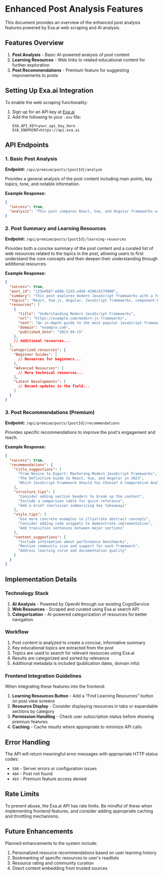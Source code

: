 # Enhanced Post Analysis Features

This document provides an overview of the enhanced post analysis features powered by Exa.ai web scraping and AI analysis.

## Features Overview

1. **Post Analysis** - Basic AI-powered analysis of post content
2. **Learning Resources** - Web links to related educational content for further exploration
3. **Post Recommendations** - Premium feature for suggesting improvements to posts

## Setting Up Exa.ai Integration

To enable the web scraping functionality:

1. Sign up for an API key at [Exa.ai](https://exa.ai)
2. Add the following to your `.env` file:
   ```
   EXA_API_KEY=your_api_key_here
   EXA_ENDPOINT=https://api.exa.ai
   ```

## API Endpoints

### 1. Basic Post Analysis

**Endpoint:** `/api/premium/posts/{postId}/analyze`

Provides a general analysis of the post content including main points, key topics, tone, and notable information.

**Example Response:**
```json
{
  "success": true,
  "analysis": "This post compares React, Vue, and Angular frameworks with their key strengths. Includes 2 code snippets and a performance chart image."
}
```

### 2. Post Summary and Learning Resources

**Endpoint:** `/api/premium/posts/{postId}/learning-resources`

Provides both a concise summary of the post content and a curated list of web resources related to the topics in the post, allowing users to first understand the core concepts and then deepen their understanding through additional resources.

**Example Response:**
```json
{
  "success": true,
  "post_id": "123e4567-e89b-12d3-a456-426614174000",
  "summary": "This post explores modern JavaScript frameworks with a focus on React, Vue.js, and Angular. It highlights how each framework uses component-based architecture but differs in their implementation approaches. The author compares their performance characteristics and describes ideal use cases for each, noting that React is particularly strong for large applications while Vue offers a gentler learning curve for beginners.",
  "topics": "React, Vue.js, Angular, JavaScript frameworks, component-based architecture",
  "resources": [
    {
      "title": "Understanding Modern JavaScript Frameworks",
      "url": "https://example.com/modern-js-frameworks",
      "text": "An in-depth guide to the most popular JavaScript frameworks...",
      "domain": "example.com",
      "published_date": "2023-04-15"
    },
    // Additional resources...
  ],
  "categorized_resources": {
    "Beginner Guides": [
      // Resources for beginners...
    ],
    "Advanced Resources": [
      // More technical resources...
    ],
    "Latest Developments": [
      // Recent updates in the field...
    ]
  }
}
```

### 3. Post Recommendations (Premium)

**Endpoint:** `/api/premium/posts/{postId}/recommendations`

Provides specific recommendations to improve the post's engagement and reach.

**Example Response:**
```json
{
  "success": true,
  "recommendations": {
    "title_suggestions": [
      "From Novice to Expert: Mastering Modern JavaScript Frameworks",
      "The Definitive Guide to React, Vue, and Angular in 2023",
      "Which JavaScript Framework Should You Choose? A Comparative Analysis"
    ],
    "structure_tips": [
      "Consider adding section headers to break up the content",
      "Include a comparison table for quick reference",
      "Add a brief conclusion summarizing key takeaways"
    ],
    "style_tips": [
      "Use more concrete examples to illustrate abstract concepts",
      "Consider adding code snippets to demonstrate implementation",
      "Add transition sentences between major sections"
    ],
    "content_suggestions": [
      "Include information about performance benchmarks",
      "Mention community size and support for each framework",
      "Address learning curve and documentation quality"
    ]
  }
}
```

## Implementation Details

### Technology Stack

1. **AI Analysis** - Powered by OpenAI through our existing CogniService
2. **Web Resources** - Scraped and curated using Exa.ai search API
3. **Categorization** - AI-powered categorization of resources for better navigation

### Workflow

1. Post content is analyzed to create a concise, informative summary
2. Key educational topics are extracted from the post
3. Topics are used to search for relevant resources using Exa.ai
4. Results are categorized and sorted by relevance
5. Additional metadata is included (publication dates, domain info)

### Frontend Integration Guidelines

When integrating these features into the frontend:

1. **Learning Resources Button** - Add a "Find Learning Resources" button on post view screens
2. **Resource Display** - Consider displaying resources in tabs or expandable sections by category
3. **Permission Handling** - Check user subscription status before showing premium features
4. **Caching** - Cache results where appropriate to minimize API calls

## Error Handling

The API will return meaningful error messages with appropriate HTTP status codes:

- `500` - Server errors or configuration issues 
- `404` - Post not found
- `403` - Premium feature access denied

## Rate Limits

To prevent abuse, the Exa.ai API has rate limits. Be mindful of these when implementing frontend features, and consider adding appropriate caching and throttling mechanisms.

## Future Enhancements

Planned enhancements to the system include:

1. Personalized resource recommendations based on user learning history
2. Bookmarking of specific resources to user's readlists
3. Resource rating and community curation
4. Direct content embedding from trusted sources